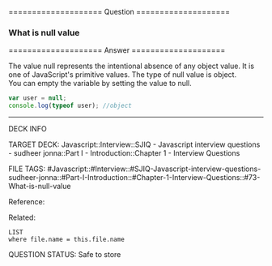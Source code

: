 ==================== Question ====================  

### What is null value  

==================== Answer ====================  

The value null represents the intentional absence of any object value. It is one
of JavaScript's primitive values. The type of null value is object.  
You can empty the variable by setting the value to null.

```javascript
var user = null;
console.log(typeof user); //object
```

---

DECK INFO

TARGET DECK: Javascript::Interview::SJIQ - Javascript interview questions -
sudheer jonna::Part I - Introduction::Chapter 1 - Interview Questions

FILE TAGS:
#Javascript::#Interview::#SJIQ-Javascript-interview-questions-sudheer-jonna::#Part-I-Introduction::#Chapter-1-Interview-Questions::#73-What-is-null-value

Reference:

Related:

```dataview
LIST
where file.name = this.file.name
```

QUESTION STATUS: Safe to store
